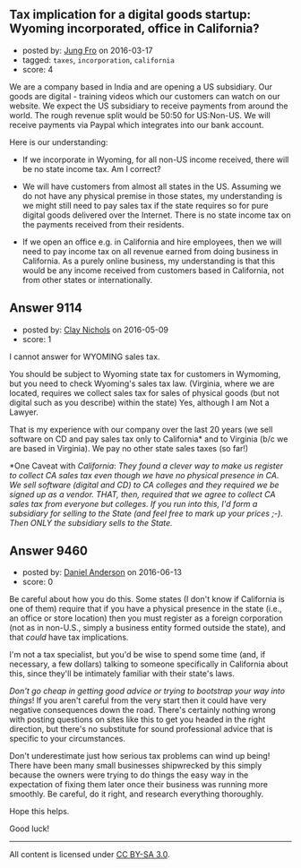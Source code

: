 ## Tax implication for a digital goods startup: Wyoming incorporated, office in California?

- posted by: [Jung Fro](https://stackexchange.com/users/8063884/jung-fro) on 2016-03-17
- tagged: `taxes`, `incorporation`, `california`
- score: 4

We are a company based in India and are opening a US subsidiary. Our goods are digital - training videos which our customers can watch on our website. We expect the US subsidiary to receive payments from around the world. The rough revenue split would be 50:50 for US:Non-US. We will receive payments via Paypal which integrates into our bank account. 

Here is our understanding:

- If we incorporate in Wyoming, for all non-US income received, there will be no state income tax. Am I correct?

- We will have customers from almost all states in the US. Assuming we do not have any physical premise in those states, my understanding is we might still need to pay sales tax if the state requires so for pure digital goods delivered over the Internet. There is no state income tax on the payments received from their residents. 

- If we open an office e.g. in California and hire employees, then we will need to pay income tax on all revenue earned from doing business in California. As a purely online business, my understanding is that this would be any income received from customers based in California, not from other states or internationally.



## Answer 9114

- posted by: [Clay Nichols](https://stackexchange.com/users/3400/clay-nichols) on 2016-05-09
- score: 1

I cannot answer for WYOMING sales tax. 

You should be subject to Wyoming state tax for customers in Wymoming, but you need to check Wyoming's sales tax law. (Virginia, where we are located, requires we collect sales tax for sales of physical goods (but not digital such as you describe) within the state)
Yes, although I am Not a Lawyer.

That is my experience with our company over the last 20 years (we sell software on CD and pay sales tax only to California* and to Virginia (b/c we are based in Virginia). We pay no other state sales taxes (so far!)


 *One Caveat with *California*: 
*They found a clever way to make us register to collect CA sales tax even though we have no physical presence in CA. We sell software (digital and CD) to CA colleges and they required we    be signed up as a vendor. THAT, then, required that we agree to  collect CA sales tax from everyone but colleges. If you run into   this, I'd form a subsidiary for selling to the State (and feel free
  to mark up your prices ;-). Then ONLY the subsidiary sells to the State.*


## Answer 9460

- posted by: [Daniel Anderson](https://stackexchange.com/users/8398759/daniel-anderson) on 2016-06-13
- score: 0

Be careful about how you do this.  Some states (I don't know if California is one of them) require that if you have a physical presence in the state (i.e., an office or store location) then you must register as a foreign corporation (not as in non-U.S., simply a business entity formed outside the state), and that *could* have tax implications.

I'm not a tax specialist, but you'd be wise to spend some time (and, if necessary, a few dollars) talking to someone specifically in California about this, since they'll be intimately familiar with their state's laws.

*Don't go cheap in getting good advice or trying to bootstrap your way into things*!  If you aren't careful from the very start then it could have very negative consequences down the road.  There's certainly nothing wrong with posting questions on sites like this to get you headed in the right direction, but there's no substitute for sound professional advice that is specific to your circumstances.

Don't underestimate just how serious tax problems can wind up being!  There have been many small businesses shipwrecked by this simply because the owners were trying to do things the easy way in the expectation of fixing them later once their business was running more smoothly.  Be careful, do it right, and research everything thoroughly.

Hope this helps.

Good luck!



---

All content is licensed under [CC BY-SA 3.0](https://creativecommons.org/licenses/by-sa/3.0/).
